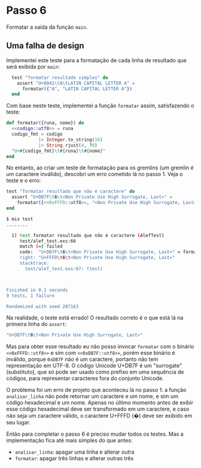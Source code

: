# Passo 6

Formatar a saída da função `main`.

## Uma falha de design

Implementei este teste para a formatação de cada linha de resultado que será exibida por `main`:

```elixir
  test "formatar resultado simples" do
    assert "U+0041\tA\tLATIN CAPITAL LETTER A" =
      formatar({"A", "LATIN CAPITAL LETTER A"})
  end

```

Com base neste teste, implementei a função `formatar` assim, satisfazendo o teste:

```elixir
def formatar({runa, nome}) do
  <<codigo::utf8>> = runa
  codigo_fmt = codigo
            |> Integer.to_string(16)
            |> String.rjust(4, ?0)
  "U+#{codigo_fmt}\t#{runa}\t#{nome}"
end
```

No entanto, ao criar um teste de formatação para os gremlins (um gremlin é um caractere inválido), descobri um erro cometido lá no passo 1. Veja o teste e o erro:

```elixir
test "formatar resultado que não é caractere" do
  assert "U+DB7F\t�\t<Non Private Use High Surrogate, Last>" =
    formatar({<<0xFFFD::utf8>>, "<Non Private Use High Surrogate, Last>"})
end
```

```bash
$ mix test
........

  1) test formatar resultado que não é caractere (AlefTest)
     test/alef_test.exs:66
     match (=) failed
     code:  "U+DB7F\t�\t<Non Private Use High Surrogate, Last>" = formatar({<<65533::utf8>>, "<Non Private Use High Surrogate, Last>"})
     right: "U+FFFD\t�\t<Non Private Use High Surrogate, Last>"
     stacktrace:
       test/alef_test.exs:67: (test)



Finished in 0.1 seconds
9 tests, 1 failure

Randomized with seed 287163
```

Na realidade, o teste está errado! O resultado correto é o que está lá na primeira linha do `assert`:

```elixir
"U+DB7F\t�\t<Non Private Use High Surrogate, Last>"
```

Mas para obter esse resultado eu não posso invocar `formatar` com o binário `<<0xFFFD::utf8>>` e sim com `<<0xDB7F::utf8>>`, porém esse binário é inválido, porque `0xDB7F` não é um caractere, portanto não tem representação em UTF-8. O código Unicode U+DB7F é um "surrogate" (substituto), que só pode ser usado como prefixo em uma sequência de códigos, para representar caracteres fora do conjunto Unicode.

O problema foi um erro de projeto que aconteceu lá no passo 1: a função `analisar_linha` não pode retornar um caractere e um nome, e sim um código hexadecimal e um nome. Apenas no último momento antes de exibir esse código hexadecimal deve ser transformado em um caractere, e caso não seja um caractere válido, o caractere U+FFFD (�) deve ser exibido em seu lugar.

Então para completar o passo 6 é preciso mudar todos os testes. Mas a implementação fica até mais simples do que antes:

* `analisar_linha`: apagar uma linha e alterar outra
* `formatar`: apagar três linhas e alterar outras três
